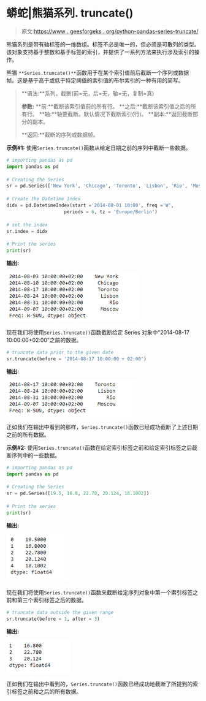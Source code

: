 # 蟒蛇|熊猫系列. truncate()

> 原文:[https://www . geesforgeks . org/python-pandas-series-truncate/](https://www.geeksforgeeks.org/python-pandas-series-truncate/)

熊猫系列是带有轴标签的一维数组。标签不必是唯一的，但必须是可散列的类型。该对象支持基于整数和基于标签的索引，并提供了一系列方法来执行涉及索引的操作。

熊猫 `**Series.truncate()**`函数用于在某个索引值前后截断一个序列或数据帧。这是基于高于或低于特定阈值的索引值的布尔索引的一种有用的简写。

> **语法:**系列。截断(前=无，后=无，轴=无，复制=真)
> 
> **参数:**
> **前:**截断该索引值前的所有行。
> **之后:**截断该索引值之后的所有行。
> **轴:**轴要截断。默认情况下截断索引(行)。
> **副本:**返回截断部分的副本。
> 
> **返回:**截断的序列或数据帧。

**示例#1:** 使用`Series.truncate()`函数从给定日期之前的序列中截断一些数据。

```py
# importing pandas as pd
import pandas as pd

# Creating the Series
sr = pd.Series(['New York', 'Chicago', 'Toronto', 'Lisbon', 'Rio', 'Moscow'])

# Create the Datetime Index
didx = pd.DatetimeIndex(start ='2014-08-01 10:00', freq ='W', 
                     periods = 6, tz = 'Europe/Berlin') 

# set the index
sr.index = didx

# Print the series
print(sr)
```

**输出:**

![](img/b50676c0b2fee5f5081a878b2e8c0c96.png)

现在我们将使用`Series.truncate()`函数截断给定 Series 对象中“2014-08-17 10:00:00+02:00”之前的数据。

```py
# truncate data prior to the given date
sr.truncate(before = '2014-08-17 10:00:00 + 02:00')
```

**输出:**

![](img/2fb47107e9a05f166032e6ae6ed68f2d.png)

正如我们在输出中看到的那样，`Series.truncate()`函数已经成功截断了上述日期之前的所有数据。

**示例#2:** 使用`Series.truncate()`函数在给定索引标签之前和给定索引标签之后截断序列中的一些数据。

```py
# importing pandas as pd
import pandas as pd

# Creating the Series
sr = pd.Series([19.5, 16.8, 22.78, 20.124, 18.1002])

# Print the series
print(sr)
```

**输出:**

![](img/a3a0b30092578b29f9be598ce37cd26d.png)

现在我们将使用`Series.truncate()`函数来截断给定序列对象中第一个索引标签之前和第三个索引标签之后的数据。

```py
# truncate data outside the given range
sr.truncate(before = 1, after = 3)
```

**输出:**

![](img/df719e8d14e42e5fdc0276bbf2818524.png)

正如我们在输出中看到的，`Series.truncate()`函数已经成功地截断了所提到的索引标签之前和之后的所有数据。